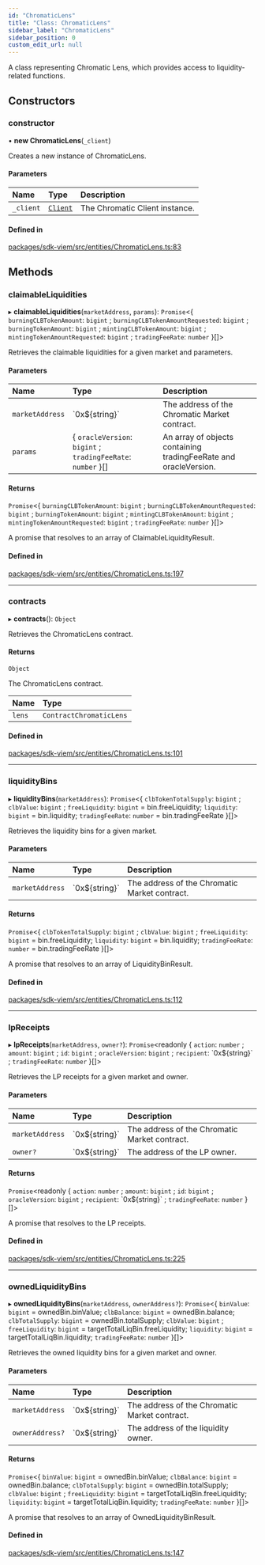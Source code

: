 ```yaml
---
id: "ChromaticLens"
title: "Class: ChromaticLens"
sidebar_label: "ChromaticLens"
sidebar_position: 0
custom_edit_url: null
---
```


A class representing Chromatic Lens, which provides access to liquidity-related functions.

## Constructors

### constructor

• **new ChromaticLens**(`_client`)

Creates a new instance of ChromaticLens.

#### Parameters

| Name | Type | Description |
| :------ | :------ | :------ |
| `_client` | [`Client`](Client.md) | The Chromatic Client instance. |

#### Defined in

[packages/sdk-viem/src/entities/ChromaticLens.ts:83](https://github.com/chromatic-protocol/sdk/blob/ebdbe33/packages/sdk-viem/src/entities/ChromaticLens.ts#L83)

## Methods

### claimableLiquidities

▸ **claimableLiquidities**(`marketAddress`, `params`): `Promise`<{ `burningCLBTokenAmount`: `bigint` ; `burningCLBTokenAmountRequested`: `bigint` ; `burningTokenAmount`: `bigint` ; `mintingCLBTokenAmount`: `bigint` ; `mintingTokenAmountRequested`: `bigint` ; `tradingFeeRate`: `number`  }[]\>

Retrieves the claimable liquidities for a given market and parameters.

#### Parameters

| Name | Type | Description |
| :------ | :------ | :------ |
| `marketAddress` | \`0x${string}\` | The address of the Chromatic Market contract. |
| `params` | { `oracleVersion`: `bigint` ; `tradingFeeRate`: `number`  }[] | An array of objects containing tradingFeeRate and oracleVersion. |

#### Returns

`Promise`<{ `burningCLBTokenAmount`: `bigint` ; `burningCLBTokenAmountRequested`: `bigint` ; `burningTokenAmount`: `bigint` ; `mintingCLBTokenAmount`: `bigint` ; `mintingTokenAmountRequested`: `bigint` ; `tradingFeeRate`: `number`  }[]\>

A promise that resolves to an array of ClaimableLiquidityResult.

#### Defined in

[packages/sdk-viem/src/entities/ChromaticLens.ts:197](https://github.com/chromatic-protocol/sdk/blob/ebdbe33/packages/sdk-viem/src/entities/ChromaticLens.ts#L197)

___

### contracts

▸ **contracts**(): `Object`

Retrieves the ChromaticLens contract.

#### Returns

`Object`

The ChromaticLens contract.

| Name | Type |
| :------ | :------ |
| `lens` | `ContractChromaticLens` |

#### Defined in

[packages/sdk-viem/src/entities/ChromaticLens.ts:101](https://github.com/chromatic-protocol/sdk/blob/ebdbe33/packages/sdk-viem/src/entities/ChromaticLens.ts#L101)

___

### liquidityBins

▸ **liquidityBins**(`marketAddress`): `Promise`<{ `clbTokenTotalSupply`: `bigint` ; `clbValue`: `bigint` ; `freeLiquidity`: `bigint` = bin.freeLiquidity; `liquidity`: `bigint` = bin.liquidity; `tradingFeeRate`: `number` = bin.tradingFeeRate }[]\>

Retrieves the liquidity bins for a given market.

#### Parameters

| Name | Type | Description |
| :------ | :------ | :------ |
| `marketAddress` | \`0x${string}\` | The address of the Chromatic Market contract. |

#### Returns

`Promise`<{ `clbTokenTotalSupply`: `bigint` ; `clbValue`: `bigint` ; `freeLiquidity`: `bigint` = bin.freeLiquidity; `liquidity`: `bigint` = bin.liquidity; `tradingFeeRate`: `number` = bin.tradingFeeRate }[]\>

A promise that resolves to an array of LiquidityBinResult.

#### Defined in

[packages/sdk-viem/src/entities/ChromaticLens.ts:112](https://github.com/chromatic-protocol/sdk/blob/ebdbe33/packages/sdk-viem/src/entities/ChromaticLens.ts#L112)

___

### lpReceipts

▸ **lpReceipts**(`marketAddress`, `owner?`): `Promise`<readonly { `action`: `number` ; `amount`: `bigint` ; `id`: `bigint` ; `oracleVersion`: `bigint` ; `recipient`: \`0x${string}\` ; `tradingFeeRate`: `number`  }[]\>

Retrieves the LP receipts for a given market and owner.

#### Parameters

| Name | Type | Description |
| :------ | :------ | :------ |
| `marketAddress` | \`0x${string}\` | The address of the Chromatic Market contract. |
| `owner?` | \`0x${string}\` | The address of the LP owner. |

#### Returns

`Promise`<readonly { `action`: `number` ; `amount`: `bigint` ; `id`: `bigint` ; `oracleVersion`: `bigint` ; `recipient`: \`0x${string}\` ; `tradingFeeRate`: `number`  }[]\>

A promise that resolves to the LP receipts.

#### Defined in

[packages/sdk-viem/src/entities/ChromaticLens.ts:225](https://github.com/chromatic-protocol/sdk/blob/ebdbe33/packages/sdk-viem/src/entities/ChromaticLens.ts#L225)

___

### ownedLiquidityBins

▸ **ownedLiquidityBins**(`marketAddress`, `ownerAddress?`): `Promise`<{ `binValue`: `bigint` = ownedBin.binValue; `clbBalance`: `bigint` = ownedBin.balance; `clbTotalSupply`: `bigint` = ownedBin.totalSupply; `clbValue`: `bigint` ; `freeLiquidity`: `bigint` = targetTotalLiqBin.freeLiquidity; `liquidity`: `bigint` = targetTotalLiqBin.liquidity; `tradingFeeRate`: `number`  }[]\>

Retrieves the owned liquidity bins for a given market and owner.

#### Parameters

| Name | Type | Description |
| :------ | :------ | :------ |
| `marketAddress` | \`0x${string}\` | The address of the Chromatic Market contract. |
| `ownerAddress?` | \`0x${string}\` | The address of the liquidity owner. |

#### Returns

`Promise`<{ `binValue`: `bigint` = ownedBin.binValue; `clbBalance`: `bigint` = ownedBin.balance; `clbTotalSupply`: `bigint` = ownedBin.totalSupply; `clbValue`: `bigint` ; `freeLiquidity`: `bigint` = targetTotalLiqBin.freeLiquidity; `liquidity`: `bigint` = targetTotalLiqBin.liquidity; `tradingFeeRate`: `number`  }[]\>

A promise that resolves to an array of OwnedLiquidityBinResult.

#### Defined in

[packages/sdk-viem/src/entities/ChromaticLens.ts:147](https://github.com/chromatic-protocol/sdk/blob/ebdbe33/packages/sdk-viem/src/entities/ChromaticLens.ts#L147)
